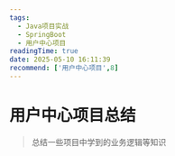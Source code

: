 ```yaml
---
tags:
  - Java项目实战
  - SpringBoot
  - 用户中心项目
readingTime: true
date: 2025-05-10 16:11:39
recommend: ['用户中心项目',8]
---
```

# 用户中心项目总结

> 总结一些项目中学到的业务逻辑等知识



